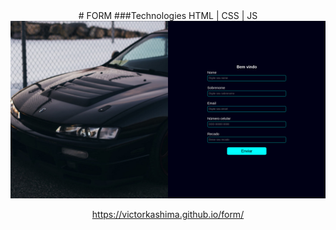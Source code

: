 <center>
# FORM
###Technologies
HTML | CSS | JS

<a href="https://victorkashima.github.io/form/" target="_blank">
<img src="static/Image.png">
</a>

https://victorkashima.github.io/form/

</center>